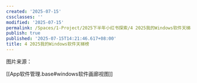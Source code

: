 ```yaml
---
created: '2025-07-15'
cssclasses: ''
modified: '2025-07-15'
permalink: /Spaces/1-Project/2025下半年小红书探索/4 2025我的Windows软件天梯榜.md
publish: true
published: '2025-07-15T14:21:46.617+08:00'
title: 4 2025我的Windows软件天梯榜
---
```

图片来源：

[[App软件管理.base#windows软件画廊视图]]
